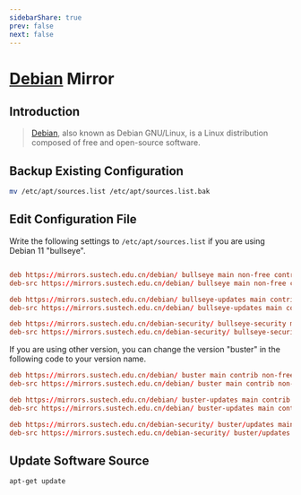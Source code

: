 ```yaml
---
sidebarShare: true
prev: false
next: false
---
```


# [Debian](/debian/) Mirror

## Introduction

> [Debian](https://en.wikipedia.org/wiki/Debian), also known as Debian GNU/Linux, is a Linux distribution composed of free and open-source software.

## Backup Existing Configuration

``` sh
mv /etc/apt/sources.list /etc/apt/sources.list.bak
```

## Edit Configuration File

Write the following settings to `/etc/apt/sources.list` if you are using Debian 11 "bullseye". 

``` toml

deb https://mirrors.sustech.edu.cn/debian/ bullseye main non-free contrib
deb-src https://mirrors.sustech.edu.cn/debian/ bullseye main non-free contrib

deb https://mirrors.sustech.edu.cn/debian/ bullseye-updates main contrib non-free
deb-src https://mirrors.sustech.edu.cn/debian/ bullseye-updates main contrib non-free

deb https://mirrors.sustech.edu.cn/debian-security/ bullseye-security main contrib non-free
deb-src https://mirrors.sustech.edu.cn/debian-security/ bullseye-security main contrib non-free

```

If you are using other version,  you can change the version "buster" in the following code to your version name.

```toml
deb https://mirrors.sustech.edu.cn/debian/ buster main contrib non-free
deb-src https://mirrors.sustech.edu.cn/debian/ buster main contrib non-free

deb https://mirrors.sustech.edu.cn/debian/ buster-updates main contrib non-free
deb-src https://mirrors.sustech.edu.cn/debian/ buster-updates main contrib non-free

deb https://mirrors.sustech.edu.cn/debian-security/ buster/updates main contrib non-free
deb-src https://mirrors.sustech.edu.cn/debian-security/ buster/updates main contrib non-free
```

## Update Software Source

``` sh
apt-get update
```